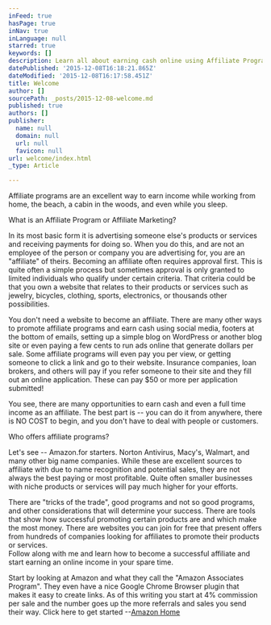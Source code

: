```yaml
---
inFeed: true
hasPage: true
inNav: true
inLanguage: null
starred: true
keywords: []
description: Learn all about earning cash online using Affiliate Programs
datePublished: '2015-12-08T16:18:21.865Z'
dateModified: '2015-12-08T16:17:58.451Z'
title: Welcome
author: []
sourcePath: _posts/2015-12-08-welcome.md
published: true
authors: []
publisher:
  name: null
  domain: null
  url: null
  favicon: null
url: welcome/index.html
_type: Article

---
```

Affiliate programs are an excellent way to earn income while
working from home, the beach, a cabin in the woods, and even while you
sleep. 

What is an Affiliate Program or Affiliate Marketing?

In its most basic form it is advertising someone else's products
or services and receiving payments for doing so. When you do this, and are not
an employee of the person or company you are advertising for, you are an "affiliate"
of theirs. Becoming an affiliate often requires approval first. This is quite
often a simple process but sometimes approval is only granted to limited
individuals who qualify under certain criteria. That criteria could be that you
own a website that relates to their products or services such as jewelry,
bicycles, clothing, sports, electronics, or thousands other possibilities.

You don't need a website to become an affiliate. There are
many other ways to promote affiliate programs and earn cash using social media,
footers at the bottom of emails, setting up a simple blog on WordPress or
another blog site or even paying a few cents to run ads online that generate
dollars per sale. Some affiliate programs will even pay you per view, or
getting someone to click a link and go to their website. Insurance companies,
loan brokers, and others will pay if you refer someone to their site and they
fill out an online application. These can pay $50 or more per application
submitted!

You see, there are many opportunities to earn cash and even
a full time income as an affiliate. The best part is -- you can do it from
anywhere, there is NO COST to begin, and you don't have to deal with people or
customers.

Who offers affiliate programs? 

Let's see -- Amazon.for starters. Norton Antivirus, Macy's, Walmart, and
many other big name companies. While these are excellent sources to affiliate
with due to name recognition and potential sales, they are not always the best
paying or most profitable. Quite often smaller businesses with niche products
or services will pay much higher for your efforts. 

There are "tricks of the trade", good programs and not so
good programs, and other considerations that will determine your success. There
are tools that show how successful promoting certain products are and which
make the most money. There are websites you can join for free that present offers
from hundreds of companies looking for affiliates to promote their products or
services.  
Follow along with me and learn how to become a successful affiliate and start
earning an online income in your spare time. 

Start by looking at Amazon and what they call the "Amazon Associates Program". They even have a nice Google Chrome Browser plugin that makes it easy to create links. As of this writing you start at 4% commission per sale and the number goes up the more referrals and sales you send their way. Click here to get started --[Amazon Home][0]

[0]: http://amazon.com/?_encoding=UTF8&camp=1789&creative=9325&linkCode=ur2&tag=affiblog05-20&linkId=OMLXBJ7X4XWDM7C3